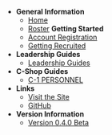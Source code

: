 <!-- docs/_sidebar.md -->

- **General Information**
    - [Home]()
    - [Roster](roster)
    **Getting Started**
    - [Account Registration](register-account)
    - [Getting Recruited](get-recruited)
- **Leadership Guides**
    - [Leadership Guides](leadership/lead-home)
- **C-Shop Guides**
    - [C-1 PERSONNEL](c1/c1-home)
- **Links**
    - [Visit the Site](https://dc.501stlegion-a3.com/)
    - [GitHub](https://github.com/501stLegionA3/FiveOhFirstDataCore)
- **Version Information**
    - [Version 0.4.0 Beta](https://github.com/501stLegionA3/FiveOhFirstDataCore/releases/tag/v0.4.0-beta)